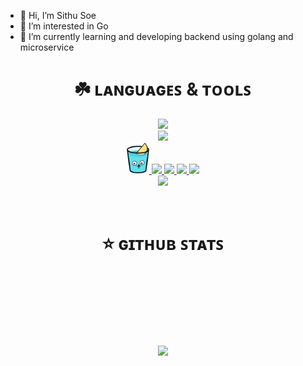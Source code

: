 - 👋 Hi, I’m Sithu Soe
- 👀 I’m interested in Go
- 🌱 I’m currently learning and developing backend using golang and microservice

<h1 align="center">☘️ ʟᴀɴɢᴜᴀɢᴇꜱ & ᴛᴏᴏʟꜱ</h1>
<p align="center">
  <a href="https://skillicons.dev">
    <img src="https://skillicons.dev/icons?i=go,js,bash,linux&theme=dark&perline=5" />
    </br>
    <img src="https://skillicons.dev/icons?i=vscode,git,github,mysql,mongo&theme=dark&perline=5" />
    </br>
    <img src="https://raw.githubusercontent.com/gin-gonic/logo/master/color.png" height=50>
    <img src="https://grpc.io/img/logos/grpc-logo.png" height=50>
    <img src="https://avatars.githubusercontent.com/u/10721323?s=200&v=4" height=50>
    <img src="https://avatars.githubusercontent.com/u/33584194?s=200&v=4" height=50>
    <img src="https://avatars.githubusercontent.com/u/15127678?s=200&v=4" height=50>
    <br/>
    <img src="https://raw.githubusercontent.com/zeromicro/zero-doc/main/doc/images/go-zero.png" height=50>   
  </a>
</p>

<br/>

<h1 align="center">⭐️ ɢɪᴛʜᴜʙ ꜱᴛᴀᴛꜱ</h1>
<div align="center">
    <img align="center" src="https://github-readme-stats.vercel.app/api/top-langs/?username=sithu-go&langs_count=10&layout=compact&theme=gruvbox_duo&hide_border=true&bg_color=323540&title_color=5294E2&icon_color=5294E2&text_color=ffffff&count_private=true"  alt=""/>
</div>

<br/>

<div align="center">
    <img align="center" src="https://github-readme-stats.vercel.app/api?username=sithu-go&theme=gruvbox_duo&show_icons=true&include_all_commits=true&count_private=true&theme=react&hide_border=true&bg_color=323540&title_color=5294E2&icon_color=5294E2&text_color=ffffff&count_private=true"  alt=""/>
</div>

<br/>

<div align="center">
    <img align="center" src="https://github-readme-streak-stats.herokuapp.com/?user=sithu-go&theme=gruvbox_duo&background=323540&hide_border=true&ring=5294E2&currStreakLabel=5294E2&sideNums=FFFFFF&currStreakNum=FFFFFF&sideLabels=5294E2&text_color=ffffff&count_private=true"  alt=""/>
</div>

<div align="center"> 
    <img align="center" src="https://activity-graph.herokuapp.com/graph?username=sithu-go&custom_title=JesusKian's%20Contribution%20Graph&bg_color=323540&color=5294E2&line=FFFFFF&point=5294E2&hide_border=F84C4C&count_private=true"  alt=""/>
</div>

<div align="center"> 

![](http://github-profile-summary-cards.vercel.app/api/cards/profile-details?username=sithu-go&theme=radical)

</div>
<!---
sithu-go/sithu-go is a ✨ special ✨ repository because its `README.md` (this file) appears on your GitHub profile.
You can click the Preview link to take a look at your changes.
--->
